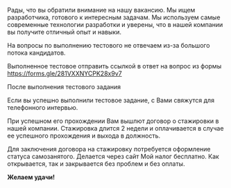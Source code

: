 Рады, что вы обратили внимание на нашу вакансию. Мы ищем разработчика, готового к интересным задачам. Мы используем самые современные технологии разработки и уверены, что в нашей компании вы получите отличный опыт и навыки.

На вопросы по выполнению тестового не отвечаем из-за большого потока кандидатов.

Выполненное тестовое отправить ссылкой в ответ на вопрос из формы https://forms.gle/281VXXNYCPK28x9v7

После выполнения тестового задания

Если вы успешно выполнили тестовое задание, с Вами свяжутся для телефонного интервью.

При успешном его прохождении Вам вышлют договор о стажировки в нашей компании. Стажировка длится 2 недели и оплачивается в случае ее успешного прохождения и выхода в должность.

Для заключения договора на стажировку потребуется оформление статуса самозанятого. Делается через сайт Мой налог бесплатно. Как открывается, так и закрывается без проблем и без оплаты.

**Желаем удачи!**
